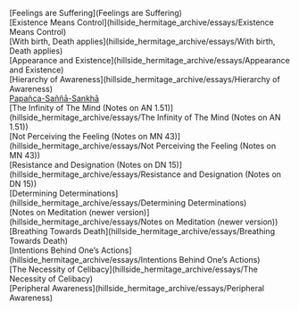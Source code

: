 [Feelings are Suffering](Feelings are Suffering)\
[Existence Means Control](hillside_hermitage_archive/essays/Existence Means Control)\
[With birth, Death applies](hillside_hermitage_archive/essays/With birth, Death applies)\
[Appearance and Existence](hillside_hermitage_archive/essays/Appearance and Existence)\
[Hierarchy of Awareness](hillside_hermitage_archive/essays/Hierarchy of Awareness)\
[Papañca-Saññā-Sankhā](hillside_hermitage_archive/essays/Papañca-Saññā-Sankhā)\
[The Infinity of The Mind (Notes on AN 1.51)](hillside_hermitage_archive/essays/The Infinity of The Mind (Notes on AN 1.51))\
[Not Perceiving the Feeling (Notes on MN 43)](hillside_hermitage_archive/essays/Not Perceiving the Feeling (Notes on MN 43))\
[Resistance and Designation (Notes on DN 15)](hillside_hermitage_archive/essays/Resistance and Designation (Notes on DN 15))\
[Determining Determinations](hillside_hermitage_archive/essays/Determining Determinations)\
[Notes on Meditation (newer version)](hillside_hermitage_archive/essays/Notes on Meditation (newer version))\
[Breathing Towards Death](hillside_hermitage_archive/essays/Breathing Towards Death)\
[Intentions Behind One’s Actions](hillside_hermitage_archive/essays/Intentions Behind One’s Actions)\
[The Necessity of Celibacy](hillside_hermitage_archive/essays/The Necessity of Celibacy)\
[Peripheral Awareness](hillside_hermitage_archive/essays/Peripheral Awareness)
